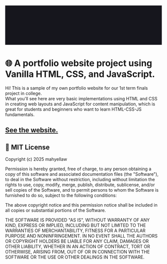 ![GIF showing Mahyellaw barcode logo.](assets/banner.gif)

# 🌐 A portfolio website project using Vanilla HTML, CSS, and JavaScript.
Hi! This is a sample of my own portfolio website for our 1st term finals project in college.
<br/>
What you'll see here are very basic implementations using HTML and CSS in creating web layouts and JavaScript for content manipulation, which is great for students and beginners who want to learn HTML-CSS-JS fundamentals.

## [See the website.](https://mahyellaw.github.io/ITCL-web-project/)

## 🪪 MIT License

Copyright (c) 2025 mahyellaw

Permission is hereby granted, free of charge, to any person obtaining a copy
of this software and associated documentation files (the "Software"), to deal
in the Software without restriction, including without limitation the rights
to use, copy, modify, merge, publish, distribute, sublicense, and/or sell
copies of the Software, and to permit persons to whom the Software is
furnished to do so, subject to the following conditions:

The above copyright notice and this permission notice shall be included in all
copies or substantial portions of the Software.

THE SOFTWARE IS PROVIDED "AS IS", WITHOUT WARRANTY OF ANY KIND, EXPRESS OR
IMPLIED, INCLUDING BUT NOT LIMITED TO THE WARRANTIES OF MERCHANTABILITY,
FITNESS FOR A PARTICULAR PURPOSE AND NONINFRINGEMENT. IN NO EVENT SHALL THE
AUTHORS OR COPYRIGHT HOLDERS BE LIABLE FOR ANY CLAIM, DAMAGES OR OTHER
LIABILITY, WHETHER IN AN ACTION OF CONTRACT, TORT OR OTHERWISE, ARISING FROM,
OUT OF OR IN CONNECTION WITH THE SOFTWARE OR THE USE OR OTHER DEALINGS IN THE
SOFTWARE.
